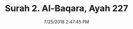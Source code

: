 ---
title       : "Surah 2. Al-Baqara, Ayah 227"
date        : 7/25/2018 2:47:45 PM
draft       : false
type        : "quran"
layout      : "compare"
BookCode    : "CMP"
SurahNumber : "2"
AyahNumber  : "227"
TotalAyah   : "286"
---